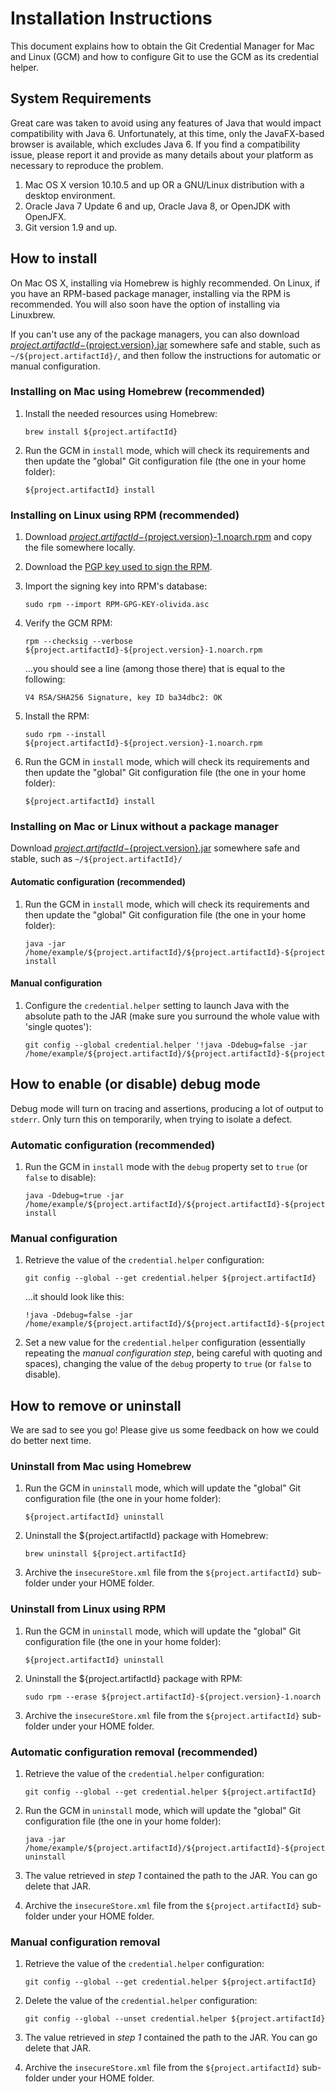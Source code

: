 # Installation Instructions
This document explains how to obtain the Git Credential Manager for Mac and Linux (GCM) and how to configure Git to use the GCM as its credential helper.


## System Requirements

Great care was taken to avoid using any features of Java that would impact compatibility with Java 6.  Unfortunately, at this time, only the JavaFX-based browser is available, which excludes Java 6.  If you find a compatibility issue, please report it and provide as many details about your platform as necessary to reproduce the problem.

1. Mac OS X version 10.10.5 and up OR a GNU/Linux distribution with a desktop environment.
2. Oracle Java 7 Update 6 and up, Oracle Java 8, or OpenJDK with OpenJFX.
3. Git version 1.9 and up.


## How to install
On Mac OS X, installing via Homebrew is highly recommended.
On Linux, if you have an RPM-based package manager, installing via the RPM is recommended.
You will also soon have the option of installing via Linuxbrew.

If you can't use any of the package managers, you can also download [${project.artifactId}-${project.version}.jar](https://github.com/Microsoft/Git-Credential-Manager-for-Mac-and-Linux/releases/download/${project.artifactId}-${project.version}/${project.artifactId}-${project.version}.jar) somewhere safe and stable, such as `~/${project.artifactId}/`, and then follow the instructions for automatic or manual configuration.


### Installing on Mac using Homebrew (recommended)

1. Install the needed resources using Homebrew:

    ```
    brew install ${project.artifactId}
    ```
2. Run the GCM in `install` mode, which will check its requirements and then update the "global" Git configuration file (the one in your home folder):

    ```
    ${project.artifactId} install
    ```

    
### Installing on Linux using RPM (recommended)

1. Download [${project.artifactId}-${project.version}-1.noarch.rpm](https://github.com/Microsoft/Git-Credential-Manager-for-Mac-and-Linux/releases/download/${project.artifactId}-${project.version}/${project.artifactId}-${project.version}-1.noarch.rpm) and copy the file somewhere locally.
2. Download the [PGP key used to sign the RPM](https://java.visualstudio.com/Content/RPM-GPG-KEY-olivida.asc).
3. Import the signing key into RPM's database:

    ```
    sudo rpm --import RPM-GPG-KEY-olivida.asc
    ```
4. Verify the GCM RPM:

    ```
    rpm --checksig --verbose ${project.artifactId}-${project.version}-1.noarch.rpm
    ```
    ...you should see a line (among those there) that is equal to the following:
    
    ```
    V4 RSA/SHA256 Signature, key ID ba34dbc2: OK
    ```
5. Install the RPM:

    ```
    sudo rpm --install ${project.artifactId}-${project.version}-1.noarch.rpm
    ```
6. Run the GCM in `install` mode, which will check its requirements and then update the "global" Git configuration file (the one in your home folder):

    ```
    ${project.artifactId} install
    ```


### Installing on Mac or Linux without a package manager
Download [${project.artifactId}-${project.version}.jar](https://github.com/Microsoft/Git-Credential-Manager-for-Mac-and-Linux/releases/download/${project.artifactId}-${project.version}/${project.artifactId}-${project.version}.jar) somewhere safe and stable, such as `~/${project.artifactId}/`

#### Automatic configuration (recommended)
1. Run the GCM in `install` mode, which will check its requirements and then update the "global" Git configuration file (the one in your home folder):

    ```
    java -jar /home/example/${project.artifactId}/${project.artifactId}-${project.version}.jar install
    ```

#### Manual configuration
1. Configure the `credential.helper` setting to launch Java with the absolute path to the JAR (make sure you surround the whole value with 'single quotes'):

    ```
    git config --global credential.helper '!java -Ddebug=false -jar /home/example/${project.artifactId}/${project.artifactId}-${project.version}.jar'
    ```


## How to enable (or disable) debug mode

Debug mode will turn on tracing and assertions, producing a lot of output to `stderr`.  Only turn this on temporarily, when trying to isolate a defect.


### Automatic configuration (recommended)
1. Run the GCM in `install` mode with the `debug` property set to `true` (or `false` to disable):

    ```
    java -Ddebug=true -jar /home/example/${project.artifactId}/${project.artifactId}-${project.version}.jar install
    ```

### Manual configuration
1. Retrieve the value of the `credential.helper` configuration:

    ```
    git config --global --get credential.helper ${project.artifactId}
    ```
    ...it should look like this:

    ```
    !java -Ddebug=false -jar /home/example/${project.artifactId}/${project.artifactId}-${project.version}.jar
    ```
2. Set a new value for the `credential.helper` configuration (essentially repeating the _manual configuration step_, being careful with quoting and spaces), changing the value of the `debug` property to `true` (or `false` to disable).


## How to remove or uninstall
We are sad to see you go!  Please give us some feedback on how we could do better next time.

### Uninstall from Mac using Homebrew

1. Run the GCM in `uninstall` mode, which will update the "global" Git configuration file (the one in your home folder):

    ```
    ${project.artifactId} uninstall
    ```
2. Uninstall the ${project.artifactId} package with Homebrew:

    ```
    brew uninstall ${project.artifactId}
    ```
3. Archive the `insecureStore.xml` file from the `${project.artifactId}` sub-folder under your HOME folder.


### Uninstall from Linux using RPM

1. Run the GCM in `uninstall` mode, which will update the "global" Git configuration file (the one in your home folder):

    ```
    ${project.artifactId} uninstall
    ```
2. Uninstall the ${project.artifactId} package with RPM:

    ```
    sudo rpm --erase ${project.artifactId}-${project.version}-1.noarch
    ```
3. Archive the `insecureStore.xml` file from the `${project.artifactId}` sub-folder under your HOME folder.


### Automatic configuration removal (recommended)
1. Retrieve the value of the `credential.helper` configuration:

    ```
    git config --global --get credential.helper ${project.artifactId}
    ```
2. Run the GCM in `uninstall` mode, which will update the "global" Git configuration file (the one in your home folder):

    ```
    java -jar /home/example/${project.artifactId}/${project.artifactId}-${project.version}.jar uninstall
    ```
3. The value retrieved in _step 1_ contained the path to the JAR.  You can go delete that JAR.
4. Archive the `insecureStore.xml` file from the `${project.artifactId}` sub-folder under your HOME folder.


### Manual configuration removal

1. Retrieve the value of the `credential.helper` configuration:

    ```
    git config --global --get credential.helper ${project.artifactId}
    ```
2. Delete the value of the `credential.helper` configuration:

    ```
    git config --global --unset credential.helper ${project.artifactId}
    ```
3. The value retrieved in _step 1_ contained the path to the JAR.  You can go delete that JAR.
4. Archive the `insecureStore.xml` file from the `${project.artifactId}` sub-folder under your HOME folder.
